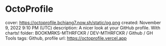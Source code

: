 # OctoProfile

cover: https://octoprofile.bchiang7.now.sh/static/og.png
created: November 9, 2022 9:10 PM (UTC)
description: A nicer look at your GitHub profile. With charts!
folder: BOOKMRKS-MTHRFCKR / DEV-MTHRFCKR / Github / GH Tools
tags: Github, profile
url: https://octoprofile.vercel.app